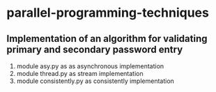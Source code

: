 # parallel-programming-techniques

## Implementation of an algorithm for validating primary and secondary password entry

1. module asy.py as as asynchronous implementation
2. module thread.py as stream implementation
3. module consistently.py as consistently implementation



